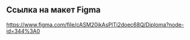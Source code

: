 ## Ссылка на макет Figma 

https://www.figma.com/file/cASM20ikAsPlTi2doec68Q/Diploma?node-id=344%3A0
